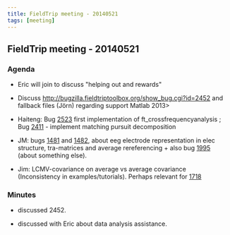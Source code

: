 ```yaml
---
title: FieldTrip meeting - 20140521
tags: [meeting]
---
```


## FieldTrip meeting - 20140521

### Agenda

- Eric will join to discuss "helping out and rewards"

- Discuss http://bugzilla.fieldtriptoolbox.org/show_bug.cgi?id=2452 and fallback files (Jörn) regarding support Matlab 2013>

- Haiteng: Bug [2523](http://bugzilla.fieldtriptoolbox.org/show_bug.cgi?id=2523) first implementation of ft_crossfrequencyanalysis ; Bug [2411](http://bugzilla.fieldtriptoolbox.org/show_bug.cgi?id=2411) - implement matching pursuit decomposition

- JM: bugs [1481](http://bugzilla.fieldtriptoolbox.org/show_bug.cgi?id=1481) and [1482](http://bugzilla.fieldtriptoolbox.org/show_bug.cgi?id=1482), about eeg electrode representation in elec structure, tra-matrices and average rereferencing + also bug [1995](http://bugzilla.fieldtriptoolbox.org/show_bug.cgi?id=1995) (about something else).

- Jim: LCMV-covariance on average vs average covariance (Inconsistency in examples/tutorials). Perhaps relevant for [1718](http://bugzilla.fieldtriptoolbox.org/show_bug.cgi?id=1718)

### Minutes

- discussed 2452.

- discussed with Eric about data analysis assistance.
